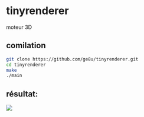 # tinyrenderer
moteur 3D

## comilation
```sh
git clone https://github.com/ge8u/tinyrenderer.git
cd tinyrenderer 
make
./main
```
## résultat:
![](https://github.com/ge8u/tinyrenderer/blob/main/output.tga)
